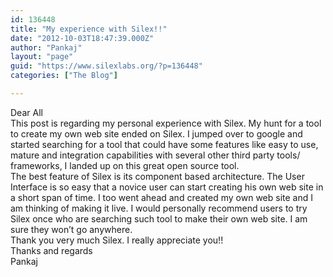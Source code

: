 ```yaml
---
id: 136448
title: "My experience with Silex!!"
date: "2012-10-03T18:47:39.000Z"
author: "Pankaj"
layout: "page"
guid: "https://www.silexlabs.org/?p=136448"
categories: ["The Blog"]

---
```

Dear All  
This post is regarding my personal experience with Silex. My hunt for a tool to create my own web site ended on Silex. I jumped over to google and started searching for a tool that could have some features like easy to use, mature and integration capabilities with several other third party tools/ frameworks, I landed up on this great open source tool.  
The best feature of Silex is its component based architecture. The User Interface is so easy that a novice user can start creating his own web site in a short span of time. I too went ahead and created my own web site and I am thinking of making it live. I would personally recommend users to try Silex once who are searching such tool to make their own web site. I am sure they won&#8217;t go anywhere.  
Thank you very much Silex. I really appreciate you!!  
Thanks and regards  
Pankaj
























